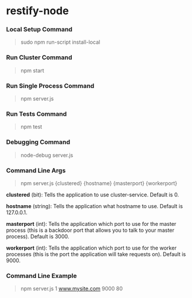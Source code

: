 restify-node
============

### Local Setup Command

> sudo npm run-script install-local

### Run Cluster Command

> npm start

### Run Single Process Command

> npm server.js

### Run Tests Command

> npm test

### Debugging Command

> node-debug server.js

### Command Line Args

> npm server.js {clustered} {hostname} {masterport} {workerport}

**clustered** (bit): Tells the application to use cluster-service.  Default is 0.

**hostname** (string): Tells the application what hostname to use.  Default is 127.0.0.1.

**masterport** (int): Tells the application which port to use for the master process (this is a backdoor port that allows you to talk to your master process).  Default is 3000.

**workerport** (int): Tells the application which port to use for the worker processes (this is the port the application will take requests on). Default is 9000.

### Command Line Example

> npm server.js 1 www.mysite.com 9000 80
